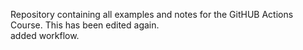 Repository containing all examples and notes for the GitHUB Actions Course. This has been edited again.  
added workflow. 
